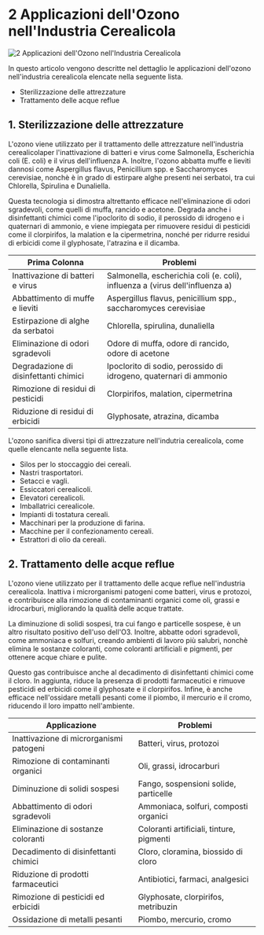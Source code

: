 # 2 Applicazioni dell'Ozono nell'Industria Cerealicola 

![2 Applicazioni dell'Ozono nell'Industria Cerealicola](/assets/images/cerealicola-applicazioni-featured.jpg "2 Applicazioni dell'Ozono nell'Industria Cerealicola")



In questo articolo vengono descritte nel dettaglio le applicazioni dell'ozono nell'industria cerealicola elencate nella seguente lista.

- Sterilizzazione delle attrezzature
- Trattamento delle acque reflue

## 1. Sterilizzazione delle attrezzature

L'ozono viene utilizzato per il trattamento delle attrezzature nell'industria cerealicolaper l'inattivazione di batteri e virus come Salmonella, Escherichia coli (E. coli) e il virus dell'influenza A. Inoltre, l'ozono abbatta muffe e lieviti dannosi come Aspergillus flavus, Penicillium spp. e Saccharomyces cerevisiae, nonchè è in grado di estirpare alghe presenti nei serbatoi, tra cui Chlorella, Spirulina e Dunaliella.

Questa tecnologia si dimostra altrettanto efficace nell'eliminazione di odori sgradevoli, come quelli di muffa, rancido e acetone. Degrada anche i disinfettanti chimici come l'ipoclorito di sodio, il perossido di idrogeno e i quaternari di ammonio, e viene impiegata per rimuovere residui di pesticidi come il clorpirifos, la malation e la cipermetrina, nonché per ridurre residui di erbicidi come il glyphosate, l'atrazina e il dicamba.

| Prima Colonna | Problemi | 
| --- | --- |
| Inattivazione di batteri e virus | Salmonella, escherichia coli (e. coli), influenza a (virus dell'influenza a) |
| Abbattimento di muffe e lieviti | Aspergillus flavus, penicillium spp., saccharomyces cerevisiae |
| Estirpazione di alghe da serbatoi | Chlorella, spirulina, dunaliella |
| Eliminazione di odori sgradevoli | Odore di muffa, odore di rancido, odore di acetone |
| Degradazione di disinfettanti chimici | Ipoclorito di sodio, perossido di idrogeno, quaternari di ammonio |
| Rimozione di residui di pesticidi | Clorpirifos, malation, cipermetrina |
| Riduzione di residui di erbicidi | Glyphosate, atrazina, dicamba |

L'ozono sanifica diversi tipi di attrezzature nell'indutria cerealicola, come quelle elencante nella seguente lista.

- Silos per lo stoccaggio dei cereali.
- Nastri trasportatori.
- Setacci e vagli.
- Essiccatori cerealicoli.
- Elevatori cerealicoli.
- Imballatrici cerealicole.
- Impianti di tostatura cereali.
- Macchinari per la produzione di farina.
- Macchine per il confezionamento cereali.
- Estrattori di olio da cereali.

## 2. Trattamento delle acque reflue

L'ozono viene utilizzato per il trattamento delle acque reflue nell'industria cerealicola. Inattiva i microrganismi patogeni come batteri, virus e protozoi, e contribuisce alla rimozione di contaminanti organici come oli, grassi e idrocarburi, migliorando la qualità delle acque trattate. 

La diminuzione di solidi sospesi, tra cui fango e particelle sospese, è un altro risultato positivo dell'uso dell'O3. Inoltre, abbatte odori sgradevoli, come ammoniaca e solfuri, creando ambienti di lavoro più salubri, nonchè elimina le sostanze coloranti, come coloranti artificiali e pigmenti, per ottenere acque chiare e pulite. 

Questo gas contribuisce anche al decadimento di disinfettanti chimici come il cloro. In aggiunta, riduce la presenza di prodotti farmaceutici e rimuove pesticidi ed erbicidi come il glyphosate e il clorpirifos. Infine, è anche efficace nell'ossidare metalli pesanti come il piombo, il mercurio e il cromo, riducendo il loro impatto nell'ambiente.

| Applicazione | Problemi | 
| --- | --- |
| Inattivazione di microrganismi patogeni | Batteri, virus, protozoi |
| Rimozione di contaminanti organici | Oli, grassi, idrocarburi |
| Diminuzione di solidi sospesi | Fango, sospensioni solide, particelle |
| Abbattimento di odori sgradevoli | Ammoniaca, solfuri, composti organici |
| Eliminazione di sostanze coloranti | Coloranti artificiali, tinture, pigmenti |
| Decadimento di disinfettanti chimici | Cloro, cloramina, biossido di cloro |
| Riduzione di prodotti farmaceutici | Antibiotici, farmaci, analgesici |
| Rimozione di pesticidi ed erbicidi | Glyphosate, clorpirifos, metribuzin |
| Ossidazione di metalli pesanti | Piombo, mercurio, cromo |

